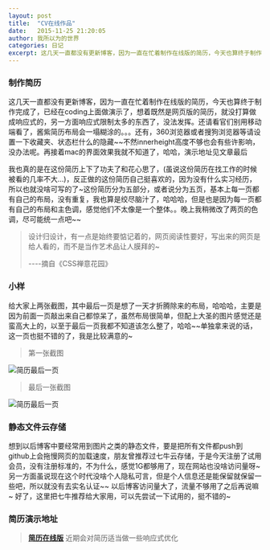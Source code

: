 ```yaml
---
layout: post
title:  "CV在线作品"
date:   2015-11-25 21:20:05
author: 我所以为的世界
categories: 日记
excerpt: 这几天一直都没有更新博客，因为一直在忙着制作在线版的简历，今天也算终于制作完成了，还有一些细节要调整。目前已经挂载到coding上了，没有做成响应式的~看得时候用电脑看，演示地址在最后。近期会对简历适当做一些响应式优化
---
```



###  制作简历

这几天一直都没有更新博客，因为一直在忙着制作在线版的简历，今天也算终于制作完成了，已经在coding上面做演示了，想着既然是网页版的简历，就没打算做成响应式的，另一方面响应式限制太多的东西了，没法发挥。还请看官们别用移动端看了，酱紫简历布局会一塌糊涂的。。。还有，360浏览器或者搜狗浏览器等请设置一下收藏夹、状态栏什么的隐藏~~不然innerheight高度不够也会有些许影响，没办法呢。再接着mac的界面效果我就不知道了，哈哈，演示地址见文章最后



我也真的是在这份简历上下了功夫了和花心思了，(虽说这份简历在找工作的时候被看的几率不大...)，反正做的这份简历自己挺喜欢的，因为没有什么实习经历，所以也就没啥可写的了~这份简历分为五部分，或者说分为五页，基本上每一页都有自己的布局，没有重复，我也算是绞尽脑汁了，哈哈哈，但是也是因为每一页都有自己的布局和主色调，感觉他们不太像是一个整体。。晚上我稍微改了两页的色调，尽可能统一点吧~~

>  设计归设计，有一点是始终要惦记着的，网页阅读性要好，写出来的网页是给人看的，而不是当作艺术品让人膜拜的~
>
>  ----摘自《CSS禅意花园》

###  小样

给大家上两张截图，其中最后一页是想了一天才折腾除来的布局，哈哈哈，主要是因为前面一页敲出来自己都惊呆了，虽然布局很简单，但配上大圣的图片感觉还是蛮高大上的，以至于最后一页我都不知道该怎么整了，哈哈~~单独拿来说的话，这一页也挺不错的了，我是比较满意的~

> 第一张截图


![简历最后一页](http://7xonct.com1.z0.glb.clouddn.com/photos/jietupage1.png)

> 最后一张截图


![简历最后一页](http://7xonct.com1.z0.glb.clouddn.com/photos/jietupage5.png)



###  静态文件云存储

想到以后博客中要经常用到图片之类的静态文件，要是把所有文件都push到github上会拖慢网页的加载速度，朋友曾推荐过七牛云存储，于是今天注册了试用会员，没有注册标准的，不为什么，感觉1G都够用了，现在网站也没啥访问量呀~ 另一方面虽说现在这个时代没啥个人隐私可言，但是个人信息还是能保留就保留一些吧，所以就没有去实名认证~~ 以后博客访问量大了，流量不够用了之后再说嘛~ 好了，这里把七牛推荐给大家用，可以先尝试一下试用的，挺不错的~  


###  简历演示地址

> **[简历在线版](#)** 近期会对简历适当做一些响应式优化

